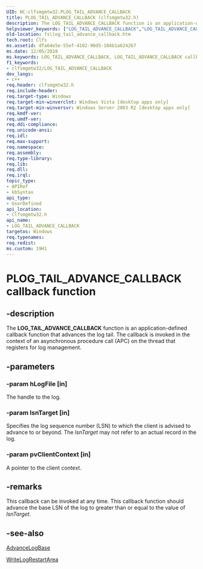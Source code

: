 ```yaml
---
UID: NC:clfsmgmtw32.PLOG_TAIL_ADVANCE_CALLBACK
title: PLOG_TAIL_ADVANCE_CALLBACK (clfsmgmtw32.h)
description: The LOG_TAIL_ADVANCE_CALLBACK function is an application-defined callback function that advances the log tail. The callback is invoked in the context of an asynchronous procedure call (APC) on the thread that registers for log management.helpviewer_keywords: ["LOG_TAIL_ADVANCE_CALLBACK","LOG_TAIL_ADVANCE_CALLBACK callback function [Files]","PLOG_TAIL_ADVANCE_CALLBACK","PLOG_TAIL_ADVANCE_CALLBACK callback","clfsmgmtw32/LOG_TAIL_ADVANCE_CALLBACK","fs.log_tail_advance_callback"]
old-location: fs\log_tail_advance_callback.htm
tech.root: Clfs
ms.assetid: dfa64e5e-55ef-4102-90d5-104b1a624267
ms.date: 12/05/2018
ms.keywords: LOG_TAIL_ADVANCE_CALLBACK, LOG_TAIL_ADVANCE_CALLBACK callback function [Files], PLOG_TAIL_ADVANCE_CALLBACK, PLOG_TAIL_ADVANCE_CALLBACK callback, clfsmgmtw32/LOG_TAIL_ADVANCE_CALLBACK, fs.log_tail_advance_callback
f1_keywords:
- clfsmgmtw32/LOG_TAIL_ADVANCE_CALLBACK
dev_langs:
- c++
req.header: clfsmgmtw32.h
req.include-header: 
req.target-type: Windows
req.target-min-winverclnt: Windows Vista [desktop apps only]
req.target-min-winversvr: Windows Server 2003 R2 [desktop apps only]
req.kmdf-ver: 
req.umdf-ver: 
req.ddi-compliance: 
req.unicode-ansi: 
req.idl: 
req.max-support: 
req.namespace: 
req.assembly: 
req.type-library: 
req.lib: 
req.dll: 
req.irql: 
topic_type:
- APIRef
- kbSyntax
api_type:
- UserDefined
api_location:
- Clfsmgmtw32.h
api_name:
- LOG_TAIL_ADVANCE_CALLBACK
targetos: Windows
req.typenames: 
req.redist: 
ms.custom: 19H1
---
```


# PLOG_TAIL_ADVANCE_CALLBACK callback function


## -description


The 
<b>LOG_TAIL_ADVANCE_CALLBACK</b> function is an application-defined callback function that advances the log tail. The callback is invoked in the context of an asynchronous procedure call (APC) on the thread that registers for log management.


## -parameters




### -param hLogFile [in]

The handle to the log.


### -param lsnTarget [in]

Specifies the log sequence number (LSN) to which the client is advised to advance to or beyond. The <i>lsnTarget</i> may not refer to an actual record in the log.


### -param pvClientContext [in]

A pointer to the client context.


## -remarks



This callback can be invoked at any time. This callback function should advance the base LSN of the log to greater than or equal to the value of <i>lsnTarget</i>.




## -see-also




<a href="https://docs.microsoft.com/windows/desktop/api/clfsw32/nf-clfsw32-advancelogbase">AdvanceLogBase</a>



<a href="https://docs.microsoft.com/windows/desktop/api/clfsw32/nf-clfsw32-writelogrestartarea">WriteLogRestartArea</a>
 

 

